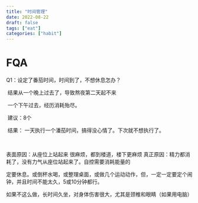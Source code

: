 ```yaml
---
title: "时间管理"
date: 2022-08-22
draft: false
tags: ["eat"]
categories: ["habit"]
---
```






# FQA

 Q1：设定了番茄时间，时间到了，不想休息怎办？

​       结果从一个晚上过去了，导致熬夜第二天起不来

​        一个下午过去，经历消耗殆尽。

​      建议：8个

​     结果：  一天执行一个潘茄时间，搞得没心情了。下次就不想执行了。

​    

表面原因：从座位上站起来 很麻烦，都到楼道，楼下更麻烦   真正原因：精力都消耗了，没有力气从座位站起来了。自控需要消耗能量的



定要休息。或倒杯水喝，或整理桌面，或做几个运动动作，但，一定一定要定个闹钟，并且时间不能太久，5或10分钟都行。



如果不这么做，长时间久坐，对身体伤害很大，尤其是颈椎和眼睛（如果用电脑）






